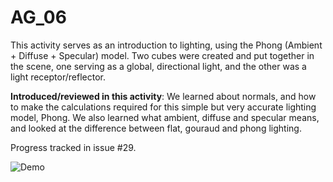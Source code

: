 # AG_06
This activity serves as an introduction to lighting, using the Phong (Ambient + Diffuse + Specular) model. Two cubes were created and put together in the scene, one serving as a global, directional light, and the other was a light receptor/reflector.

**Introduced/reviewed in this activity**:  We learned about normals, and how to make the calculations required for this simple but very accurate lighting model, Phong. We also learned what ambient, diffuse and specular means, and looked at the difference between flat, gouraud and phong lighting.

Progress tracked in issue #29.


![Demo](demo.png "DEMO AG_06")
